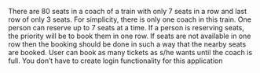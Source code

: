 There are 80 seats in a coach of a train with only 7 seats in a row and last row of only 3 seats. For simplicity, there is only one coach in this train.
One person can reserve up to 7 seats at a time.
If a person is reserving seats, the priority will be to book them in one row.
If seats are not available in one row then the booking should be done in such a way that the nearby seats are booked.
User can book as many tickets as s/he wants until the coach is full.
You don’t have to create login functionality for this application
